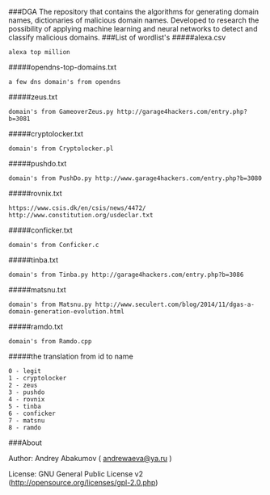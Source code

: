 ###DGA
The repository that contains the algorithms for generating domain names, dictionaries of malicious domain names.
Developed to research the possibility of applying machine learning and neural networks to detect and classify malicious domains.
###List of wordlist's
#####alexa.csv
```
alexa top million
```
#####opendns-top-domains.txt
```
a few dns domain's from opendns
```
#####zeus.txt
```
domain's from GameoverZeus.py http://garage4hackers.com/entry.php?b=3081
```
#####cryptolocker.txt
```
domain's from Сryptolocker.pl
```
#####pushdo.txt
```
domain's from PushDo.py http://www.garage4hackers.com/entry.php?b=3080
```
#####rovnix.txt
```
https://www.csis.dk/en/csis/news/4472/
http://www.constitution.org/usdeclar.txt
```
#####conficker.txt
```
domain's from Conficker.c
```
#####tinba.txt
```
domain's from Tinba.py http://garage4hackers.com/entry.php?b=3086
```
#####matsnu.txt
```
domain's from Matsnu.py http://www.seculert.com/blog/2014/11/dgas-a-domain-generation-evolution.html
```
#####ramdo.txt
```
domain's from Ramdo.cpp
```
#####the translation from id to name
```
0 - legit
1 - cryptolocker
2 - zeus
3 - pushdo
4 - rovnix
5 - tinba
6 - conficker
7 - matsnu
8 - ramdo
```
###About

Author: Andrey Abakumov ( andrewaeva@ya.ru )

License: GNU General Public License v2 (http://opensource.org/licenses/gpl-2.0.php)

